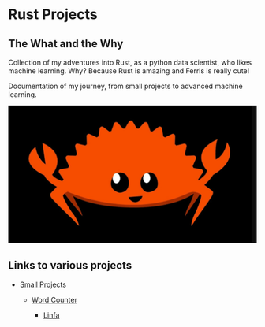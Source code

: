 # Rust Projects

## The What and the Why

Collection of my adventures into Rust, as a python data scientist, who likes machine learning. Why? Because Rust is amazing and Ferris is really cute!

Documentation of my journey, from small projects to advanced machine learning.

<img src="ferris.png" alt="Alt text" title="Optional title">

## Links to various projects


* [Small Projects](https://github.com/UlrikThygePedersen/rust_projects/tree/main/small_projects)
    * [Word Counter](https://github.com/UlrikThygePedersen/rust_projects/tree/main/small_projects/word_counter)


        * [Linfa](https://github.com/UlrikThygePedersen/rust_projects/tree/main/data_science/linfa_decision_tree)